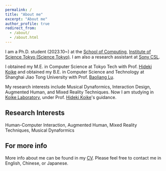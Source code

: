 ```yaml
---
permalink: /
title: "About me"
excerpt: "About me"
author_profile: true
redirect_from: 
  - /about/
  - /about.html
---
```


I am a Ph.D. student (2023.10~) at the [School of Computing](https://educ.titech.ac.jp/cs/eng/), [Institute of Science Tokyo (Science Tokyo)](https://www.isct.ac.jp/en).
I am also a research assistant at [Sony CSL](https://www.sonycsl.co.jp/). 

I obtained my M.E. in Computer Science at Tokyo Tech with Prof. [Hideki Koike](https://www.vogue.cs.titech.ac.jp/koike) and obtained my B.E. in Computer Science and Technology at Shanghai Jiao Tong University with Prof. [Baoliang Lu](https://bcmi.sjtu.edu.cn/~blu/). 

My research interests include Musical Dynaformics, Interaction Design, Augmented Human, and Mixed Reality Techniques. Now I am studying in [Koike Laboratory](https://www.vogue.cs.titech.ac.jp/top), under Prof. [Hideki Koike](https://www.vogue.cs.titech.ac.jp/koike)'s guidance.

Research Interests
------
Human-Computer Interaction, Augmented Human, Mixed Reality Techniques, Musical Dynaformics

For more info
------
More info about me can be found in my [CV](https://ruofanliu0129.github.io/Resume/cv/). Please feel free to contact me in English, Chinese, or Japanese.
